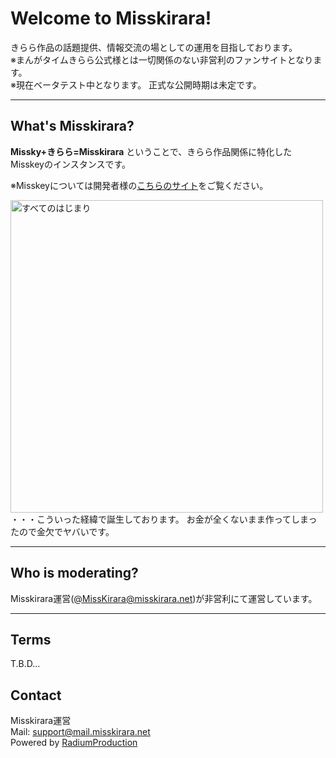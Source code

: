 # Welcome to Misskirara!

きらら作品の話題提供、情報交流の場としての運用を目指しております。  
※まんがタイムきらら公式様とは一切関係のない非営利のファンサイトとなります。  
※現在ベータテスト中となります。  正式な公開時期は未定です。

***  

## What's Misskirara?


 **Missky+きらら=Misskirara**  ということで、きらら作品関係に特化したMisskeyのインスタンスです。

※Misskeyについては開発者様の[こちらのサイト](https://misskey-hub.net/docs/misskey.html)をご覧ください。

<img src="https://objstorage.misskirara.net/srtofmk.jpg" alt="すべてのはじまり" width="500">
・・・こういった経緯で誕生しております。  
お金が全くないまま作ってしまったので金欠でヤバいです。  

***  

## Who is moderating?

Misskirara運営([@MissKirara@misskirara.net](https://misskirara.net/@MissKirara))が非営利にて運営しています。



***  

## Terms
T.B.D...



## Contact
Misskirara運営  
Mail: support@mail.misskirara.net  
Powered by [RadiumProduction](https://radiumproduction.blog.shinobi.jp/)  

